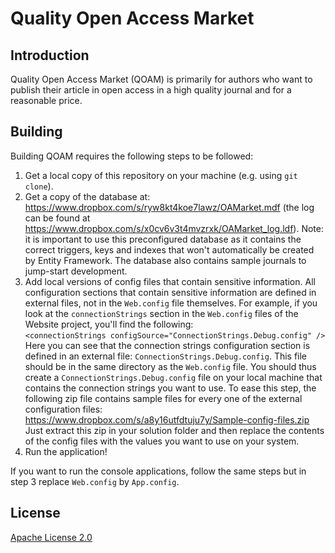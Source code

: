 # Quality Open Access Market

## Introduction
Quality Open Access Market (QOAM) is primarily for authors who want to publish their article in open access in a high quality journal and for a reasonable price.

## Building
Building QOAM requires the following steps to be followed:

1. Get a local copy of this repository on your machine (e.g. using `git clone`).
2. Get a copy of the database at: https://www.dropbox.com/s/ryw8kt4koe7lawz/OAMarket.mdf (the log can be found at  https://www.dropbox.com/s/x0cv6v3t4mvzrxk/OAMarket_log.ldf).
Note: it is important to use this preconfigured database as it contains the correct triggers, keys and indexes that won't automatically be created by Entity Framework. The database also contains sample journals to jump-start development.
3. Add local versions of config files that contain sensitive information. All configuration sections that contain sensitive information are defined in external files, not in the `Web.config` file themselves. For example, if you look at the `connectionStrings` section in the `Web.config` files of the Website project, you'll find the following:  
`<connectionStrings configSource="ConnectionStrings.Debug.config" />`
Here you can see that the connection strings configuration section is defined in an external file: `ConnectionStrings.Debug.config`. This file should be in the same directory as the `Web.config` file. You should thus create a `ConnectionStrings.Debug.config` file on your local machine that contains the connection strings you want to use. To ease this step, the following zip file contains sample files for every one of the external configuration files: https://www.dropbox.com/s/a8y16utfdtuju7y/Sample-config-files.zip Just extract this zip in your solution folder and then replace the contents of the config files with the values you want to use on your system.
4. Run the application!

If you want to run the console applications, follow the same steps but in step 3 replace `Web.config` by `App.config`.

## License
[Apache License 2.0](LICENSE.md)
